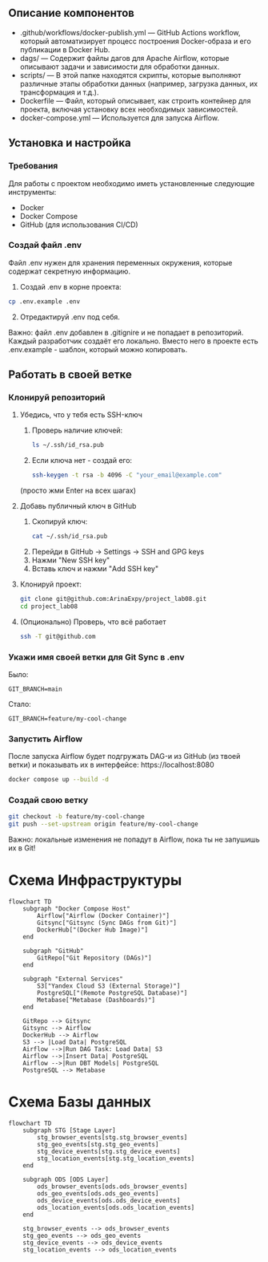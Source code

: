 ## Описание компонентов

- .github/workflows/docker-publish.yml — GitHub Actions workflow, который автоматизирует процесс построения Docker-образа и его публикации в Docker Hub.
- dags/ — Содержит файлы дагов для Apache Airflow, которые описывают задачи и зависимости для обработки данных.
- scripts/ — В этой папке находятся скрипты, которые выполняют различные этапы обработки данных (например, загрузка данных, их трансформация и т.д.).
- Dockerfile — Файл, который описывает, как строить контейнер для проекта, включая установку всех необходимых зависимостей.
- docker-compose.yml — Используется для запуска Airflow.


## Установка и настройка

### Требования

Для работы с проектом необходимо иметь установленные следующие инструменты:

- Docker
- Docker Compose
- GitHub (для использования CI/CD)

### Создай файл .env
Файл .env нужен для хранения переменных окружения, которые содержат секретную информацию.
1. Создай .env в корне проекта:
```bash
cp .env.example .env
```
2. Отредактируй .env под себя.

Важно: файл .env добавлен в .gitignire и не попадает в репозиторий. Каждый разработчик создаёт его локально. Вместо него в проекте есть .env.example - шаблон, который можно копировать.

## Работать в своей ветке

### Клонируй репозиторий

1. Убедись, что у тебя есть SSH-ключ
    1. Проверь наличие ключей:
        ```bash
        ls ~/.ssh/id_rsa.pub
        ```
    2. Если ключа нет - создай его:
        ```bash
        ssh-keygen -t rsa -b 4096 -C "your_email@example.com"
        ```
    (просто жми Enter на всех шагах)

2. Добавь публичный ключ в GitHub
    1. Скопируй ключ:
        ```bash
        cat ~/.ssh/id_rsa.pub
        ```
    2. Перейди в GitHub -> Settings -> SSH and GPG keys
    3. Нажми "New SSH key"
    4. Вставь ключ и нажми "Add SSH key"
3. Клонируй проект:
    ```bash
    git clone git@github.com:ArinaExpy/project_lab08.git
    cd project_lab08
    ```
4. (Опционально) Проверь, что всё работает
    ```bash
    ssh -T git@github.com
    ```

### Укажи имя своей ветки для Git Sync в .env
Было:
```
GIT_BRANCH=main
```
Стало:
```
GIT_BRANCH=feature/my-cool-change
```

### Запустить Airflow
После запуска Airflow будет подгружать DAG-и из GitHub (из твоей ветки) и показывать их в интерфейсе: https://localhost:8080
```bash
docker compose up --build -d
```

### Создай свою ветку
```bash
git checkout -b feature/my-cool-change
git push --set-upstream origin feature/my-cool-change
```
Важно: локальные изменения не попадут в Airflow, пока ты не запушишь их в Git!

# Схема Инфраструктуры

```mermaid
flowchart TD
    subgraph "Docker Compose Host"
        Airflow["Airflow (Docker Container)"]
        Gitsync["Gitsync (Sync DAGs from Git)"]
        DockerHub["(Docker Hub Image)"]
    end

    subgraph "GitHub"
        GitRepo["Git Repository (DAGs)"]
    end

    subgraph "External Services"
        S3["Yandex Cloud S3 (External Storage)"]
        PostgreSQL["(Remote PostgreSQL Database)"]
        Metabase["Metabase (Dashboards)"]
    end

    GitRepo --> Gitsync
    Gitsync --> Airflow
    DockerHub --> Airflow
    S3 --> |Load Data| PostgreSQL
    Airflow -->|Run DAG Task: Load Data| S3
    Airflow -->|Insert Data| PostgreSQL
    Airflow -->|Run DBT Models| PostgreSQL
    PostgreSQL --> Metabase
```

# Схема Базы данных 

```mermaid
flowchart TD
    subgraph STG [Stage Layer]
        stg_browser_events[stg.stg_browser_events]
        stg_geo_events[stg.stg_geo_events]
        stg_device_events[stg.stg_device_events]
        stg_location_events[stg.stg_location_events]
    end

    subgraph ODS [ODS Layer]
        ods_browser_events[ods.ods_browser_events]
        ods_geo_events[ods.ods_geo_events]
        ods_device_events[ods.ods_device_events]
        ods_location_events[ods.ods_location_events]
    end

    stg_browser_events --> ods_browser_events
    stg_geo_events --> ods_geo_events
    stg_device_events --> ods_device_events
    stg_location_events --> ods_location_events
```
